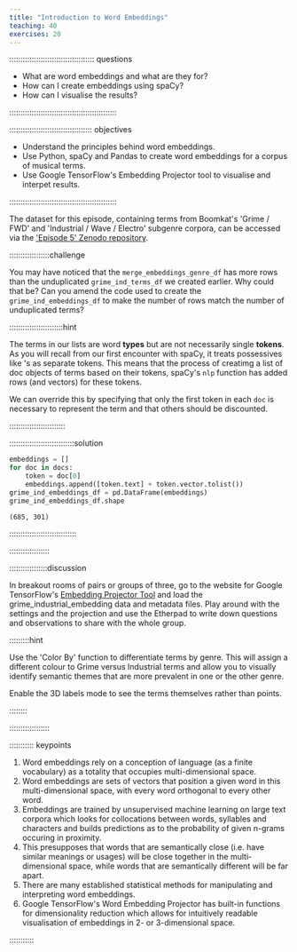 ```yaml
---
title: "Introduction to Word Embeddings"
teaching: 40
exercises: 20
---
```


:::::::::::::::::::::::::::::::::::::: questions 

- What are word embeddings and what are they for?
- How can I create embeddings using spaCy?
- How can I visualise the results?

::::::::::::::::::::::::::::::::::::::::::::::::

::::::::::::::::::::::::::::::::::::: objectives

- Understand the principles behind word embeddings.
- Use Python, spaCy and Pandas to create word embeddings for a corpus of musical terms.
- Use Google TensorFlow's Embedding Projector tool to visualise and interpet results.

::::::::::::::::::::::::::::::::::::::::::::::::

The dataset for this episode, containing terms from Boomkat's 'Grime / FWD' and 'Industrial / Wave / Electro' subgenre corpora, can be accessed via the ['Episode 5' Zenodo repository](https://zenodo.org/records/10931458).

::::::::::::::::::challenge

You may have noticed that the ```merge_embeddings_genre_df``` has more rows than the unduplicated ```grime_ind_terms_df``` we created earlier. Why could that be? Can you amend the code used to create the ```grime_ind_embeddings_df``` to make the number of rows match the number of unduplicated terms?

::::::::::::::::::::::::hint 

The terms in our lists are word **types** but are not necessarily single **tokens**. As you will recall from our first encounter with spaCy, it treats possessives like 's as separate tokens. This means that the process of creatimg a list of doc objects of terms based on their tokens, spaCy's ```nlp``` function has added rows (and vectors) for these tokens.

We can override this by specifying that only the first token in each ```doc``` is necessary to represent the term and that others should be discounted.

:::::::::::::::::::::::::

:::::::::::::::::::::::::::::solution

```python
embeddings = []
for doc in docs:
    token = doc[0]
    embeddings.append([token.text] + token.vector.tolist())
grime_ind_embeddings_df = pd.DataFrame(embeddings)
grime_ind_embeddings_df.shape
```
```
(685, 301)
```

::::::::::::::::::::::::::::::

::::::::::::::::::


:::::::::::::::::discussion

In breakout rooms of pairs or groups of three, go to the website for Google TensorFlow's [Embedding Projector Tool](https://projector.tensorflow.org/) and load the grime_industrial_embedding data and metadata files. Play around with the settings and the projection and use the Etherpad to write down questions and observations to share with the whole group.

:::::::::hint

Use the 'Color By' function to differentiate terms by genre. This will assign a different colour to Grime versus Industrial terms and allow you to visually identify semantic themes that are more prevalent in one or the other genre.

Enable the 3D labels mode to see the terms themselves rather than points.

::::::::

::::::::::::::::::

::::::::::: keypoints

1. Word embeddings rely on a conception of language (as a finite vocabulary) as a totality that occupies multi-dimensional space.
2. Word embeddings are sets of vectors that position a given word in this multi-dimensional space, with every word orthogonal to every other word.
3. Embeddings are trained by unsupervised machine learning on large text corpora which looks for collocations between words, syllables and characters and builds predictions as to the probability of given n-grams occuring in proximity.
4. This presupposes that words that are semantically close (i.e. have similar meanings or usages) will be close together in the multi-dimensional space, while words that are semantically different will be far apart.
5. There are many established statistical methods for manipulating and interpreting word embeddings.
6. Google TensorFlow's Word Embedding Projector has built-in functions for dimensionality reduction which allows for intuitively readable visualisation of embeddings in 2- or 3-dimensional space.

::::::::::: 
